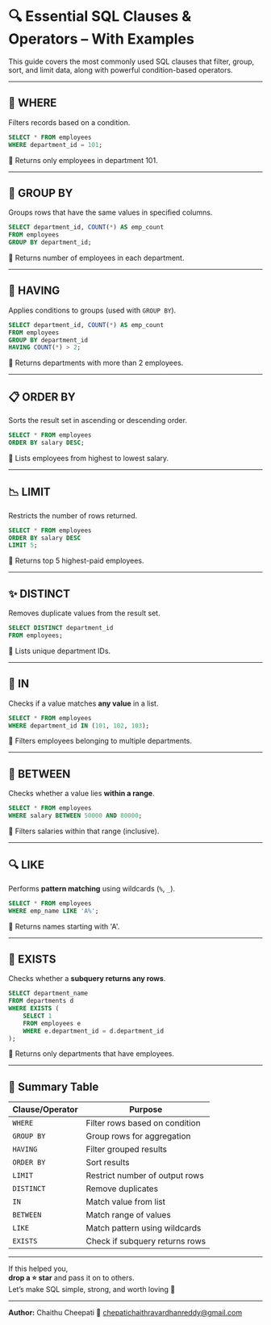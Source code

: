 # 🔍 Essential SQL Clauses & Operators – With Examples

This guide covers the most commonly used SQL clauses that filter, group, sort, and limit data, along with powerful condition-based operators.

---

## 📌 WHERE

Filters records based on a condition.

```sql
SELECT * FROM employees
WHERE department_id = 101;
```

📌 Returns only employees in department 101.

---

## 🧮 GROUP BY

Groups rows that have the same values in specified columns.

```sql
SELECT department_id, COUNT(*) AS emp_count
FROM employees
GROUP BY department_id;
```

📌 Returns number of employees in each department.

---

## 🧾 HAVING

Applies conditions to groups (used with `GROUP BY`).

```sql
SELECT department_id, COUNT(*) AS emp_count
FROM employees
GROUP BY department_id
HAVING COUNT(*) > 2;
```

📌 Returns departments with more than 2 employees.

---

## 📋 ORDER BY

Sorts the result set in ascending or descending order.

```sql
SELECT * FROM employees
ORDER BY salary DESC;
```

📌 Lists employees from highest to lowest salary.

---

## 📉 LIMIT

Restricts the number of rows returned.

```sql
SELECT * FROM employees
ORDER BY salary DESC
LIMIT 5;
```

📌 Returns top 5 highest-paid employees.

---

## ✨ DISTINCT

Removes duplicate values from the result set.

```sql
SELECT DISTINCT department_id
FROM employees;
```

📌 Lists unique department IDs.

---

## 📂 IN

Checks if a value matches **any value** in a list.

```sql
SELECT * FROM employees
WHERE department_id IN (101, 102, 103);
```

📌 Filters employees belonging to multiple departments.

---

## 🔲 BETWEEN

Checks whether a value lies **within a range**.

```sql
SELECT * FROM employees
WHERE salary BETWEEN 50000 AND 80000;
```

📌 Filters salaries within that range (inclusive).

---

## 🔍 LIKE

Performs **pattern matching** using wildcards (`%`, `_`).

```sql
SELECT * FROM employees
WHERE emp_name LIKE 'A%';
```

📌 Returns names starting with 'A'.

---

## 🧠 EXISTS

Checks whether a **subquery returns any rows**.

```sql
SELECT department_name
FROM departments d
WHERE EXISTS (
    SELECT 1
    FROM employees e
    WHERE e.department_id = d.department_id
);
```

📌 Returns only departments that have employees.

---

## 🧠 Summary Table

| Clause/Operator | Purpose                              |
|------------------|--------------------------------------|
| `WHERE`          | Filter rows based on condition       |
| `GROUP BY`       | Group rows for aggregation           |
| `HAVING`         | Filter grouped results               |
| `ORDER BY`       | Sort results                         |
| `LIMIT`          | Restrict number of output rows       |
| `DISTINCT`       | Remove duplicates                    |
| `IN`             | Match value from list                |
| `BETWEEN`        | Match range of values                |
| `LIKE`           | Match pattern using wildcards        |
| `EXISTS`         | Check if subquery returns rows       |

---

If this helped you,  
**drop a ⭐ star** and pass it on to others.  
Let’s make SQL simple, strong, and worth loving 💙

---

**Author:** Chaithu Cheepati 
📩 chepatichaithravardhanreddy@gmail.com
